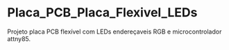 # Placa_PCB_Placa_Flexivel_LEDs

Projeto placa PCB flexível com LEDs endereçaveis RGB e microcontrolador attny85.
 
